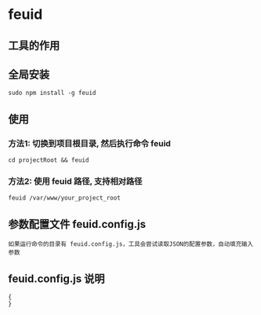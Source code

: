 
# feuid

## 工具的作用
    

## 全局安装
    sudo npm install -g feuid

## 使用
### 方法1: 切换到项目根目录, 然后执行命令 feuid
    cd projectRoot && feuid

### 方法2: 使用 feuid 路径, 支持相对路径
    feuid /var/www/your_project_root

## 参数配置文件 feuid.config.js
	如果运行命令的目录有 feuid.config.js，工具会尝试读取JSON的配置参数，自动填充输入参数

## feuid.config.js 说明
	{
	}
